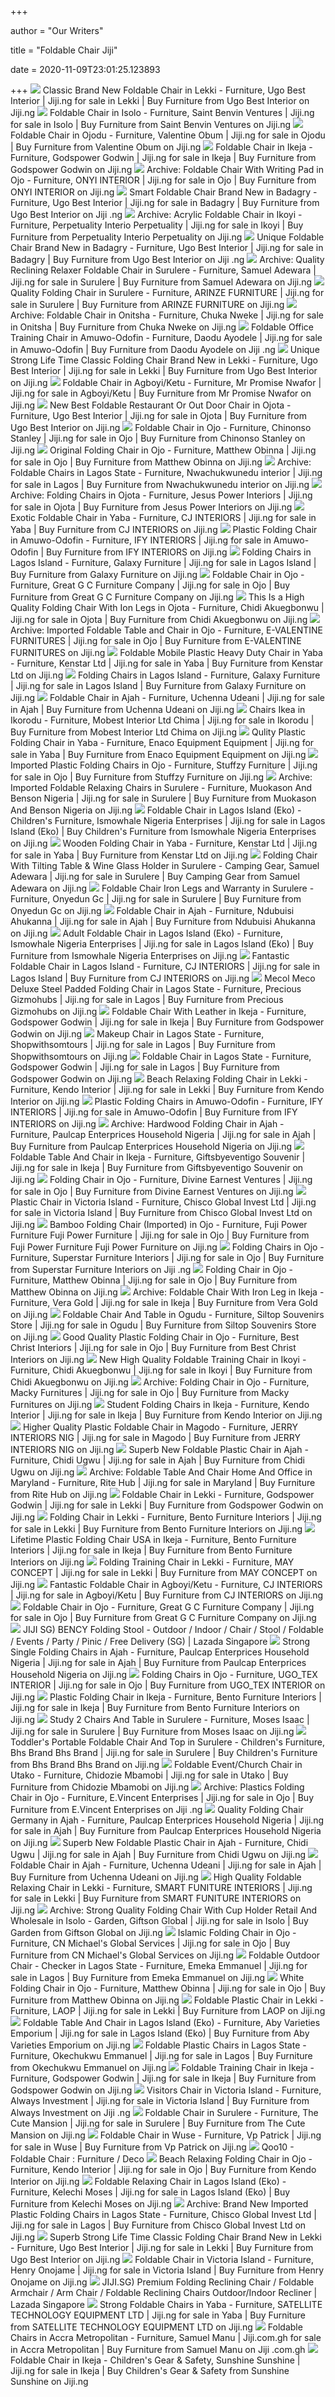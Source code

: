 +++
        
author = "Our Writers"
        
title = "Foldable Chair Jiji"
        
date = 2020-11-09T23:01:25.123893
        
+++
[ ![](https://d3re0f381bckq9.cloudfront.net/44854919_img-20200515-131053-3_843x1500.jpg)](https://d3re0f381bckq9.cloudfront.net/44854919_img-20200515-131053-3_843x1500.jpg) Classic Brand New Foldable Chair in Lekki - Furniture, Ugo Best Interior |  Jiji.ng for sale in Lekki | Buy Furniture from Ugo Best Interior on Jiji.ng
[ ![](https://d3re0f381bckq9.cloudfront.net/45712555_img-20200530-wa0023_1296x2304.jpg)](https://d3re0f381bckq9.cloudfront.net/45712555_img-20200530-wa0023_1296x2304.jpg) Foldable Chair in Isolo - Furniture, Saint Benvin Ventures | Jiji.ng for  sale in Isolo | Buy Furniture from Saint Benvin Ventures on Jiji.ng
[ ![](https://d3re0f381bckq9.cloudfront.net/49344981__1500x2000.jpg)](https://d3re0f381bckq9.cloudfront.net/49344981__1500x2000.jpg) Foldable Chair in Ojodu - Furniture, Valentine Obum | Jiji.ng for sale in  Ojodu | Buy Furniture from Valentine Obum on Jiji.ng
[ ![](https://d3re0f381bckq9.cloudfront.net/41116810__1500x2000.jpg)](https://d3re0f381bckq9.cloudfront.net/41116810__1500x2000.jpg) Foldable Chair in Ikeja - Furniture, Godspower Godwin | Jiji.ng for sale in  Ikeja | Buy Furniture from Godspower Godwin on Jiji.ng
[ ![](https://d3re0f381bckq9.cloudfront.net/45660737_screenshot-20200530-204050_720x1440.jpg)](https://d3re0f381bckq9.cloudfront.net/45660737_screenshot-20200530-204050_720x1440.jpg) Archive: Foldable Chair With Writing Pad in Ojo - Furniture, ONYI INTERIOR  | Jiji.ng for sale in Ojo | Buy Furniture from ONYI INTERIOR on Jiji.ng
[ ![](https://d3re0f381bckq9.cloudfront.net/44941572_img-20200515-131017-0_843x1500.jpg)](https://d3re0f381bckq9.cloudfront.net/44941572_img-20200515-131017-0_843x1500.jpg) Smart Foldable Chair Brand New in Badagry - Furniture, Ugo Best Interior |  Jiji.ng for sale in Badagry | Buy Furniture from Ugo Best Interior on Jiji .ng
[ ![](https://d3re0f381bckq9.cloudfront.net/22638597_img-20181030-172713_1560x2080.jpg)](https://d3re0f381bckq9.cloudfront.net/22638597_img-20181030-172713_1560x2080.jpg) Archive: Acrylic Foldable Chair in Ikoyi - Furniture, Perpetuality Interio  Perpetuality | Jiji.ng for sale in Ikoyi | Buy Furniture from Perpetuality  Interio Perpetuality on Jiji.ng
[ ![](https://d3re0f381bckq9.cloudfront.net/44941659_img-20200515-131110-1_843x1500.jpg)](https://d3re0f381bckq9.cloudfront.net/44941659_img-20200515-131110-1_843x1500.jpg) Unique Foldable Chair Brand New in Badagry - Furniture, Ugo Best Interior |  Jiji.ng for sale in Badagry | Buy Furniture from Ugo Best Interior on Jiji .ng
[ ![](https://d3re0f381bckq9.cloudfront.net/47228440_a7a3f042-131c-433e-bccd-ef4e9177d2b6_600x600.jpg)](https://d3re0f381bckq9.cloudfront.net/47228440_a7a3f042-131c-433e-bccd-ef4e9177d2b6_600x600.jpg) Archive: Quality Reclining Relaxer Foldable Chair in Surulere - Furniture,  Samuel Adewara | Jiji.ng for sale in Surulere | Buy Furniture from Samuel  Adewara on Jiji.ng
[ ![](https://d3re0f381bckq9.cloudfront.net/44128904_fb-img-1588194953814_720x720.jpg)](https://d3re0f381bckq9.cloudfront.net/44128904_fb-img-1588194953814_720x720.jpg) Quality Folding Chair in Surulere - Furniture, ARINZE FURNITURE | Jiji.ng  for sale in Surulere | Buy Furniture from ARINZE FURNITURE on Jiji.ng
[ ![](https://d3re0f381bckq9.cloudfront.net/53838823_img-20200910-095250-686_1125x1500.jpg)](https://d3re0f381bckq9.cloudfront.net/53838823_img-20200910-095250-686_1125x1500.jpg) Archive: Foldable Chair in Onitsha - Furniture, Chuka Nweke | Jiji.ng for  sale in Onitsha | Buy Furniture from Chuka Nweke on Jiji.ng
[ ![](https://d3re0f381bckq9.cloudfront.net/43486792_collagemaker-20200405-171606077_720x720.jpg)](https://d3re0f381bckq9.cloudfront.net/43486792_collagemaker-20200405-171606077_720x720.jpg) Foldable Office Training Chair in Amuwo-Odofin - Furniture, Daodu Ayodele |  Jiji.ng for sale in Amuwo-Odofin | Buy Furniture from Daodu Ayodele on Jiji .ng
[ ![](https://d3re0f381bckq9.cloudfront.net/19603433_1532639526508_245x358.jpg)](https://d3re0f381bckq9.cloudfront.net/19603433_1532639526508_245x358.jpg) Unique Strong Life Time Classic Folding Chair Brand New in Lekki -  Furniture, Ugo Best Interior | Jiji.ng for sale in Lekki | Buy Furniture  from Ugo Best Interior on Jiji.ng
[ ![](https://d3re0f381bckq9.cloudfront.net/46988420_img-20200621-094145_750x1243.jpg)](https://d3re0f381bckq9.cloudfront.net/46988420_img-20200621-094145_750x1243.jpg) Foldable Chair in Agboyi/Ketu - Furniture, Mr Promise Nwafor | Jiji.ng for  sale in Agboyi/Ketu | Buy Furniture from Mr Promise Nwafor on Jiji.ng
[ ![](https://d3re0f381bckq9.cloudfront.net/29731760_img-20190524-101034-0-2_1600x2737.jpg)](https://d3re0f381bckq9.cloudfront.net/29731760_img-20190524-101034-0-2_1600x2737.jpg) New Best Foldable Restaurant Or Out Door Chair in Ojota - Furniture, Ugo  Best Interior | Jiji.ng for sale in Ojota | Buy Furniture from Ugo Best  Interior on Jiji.ng
[ ![](https://d3re0f381bckq9.cloudfront.net/54532939_img-20201014-121222_1124x1500.jpg)](https://d3re0f381bckq9.cloudfront.net/54532939_img-20201014-121222_1124x1500.jpg) Foldable Chair in Ojo - Furniture, Chinonso Stanley | Jiji.ng for sale in  Ojo | Buy Furniture from Chinonso Stanley on Jiji.ng
[ ![](https://d3re0f381bckq9.cloudfront.net/51832073_img-20200901-wa0034_1080x810.jpg)](https://d3re0f381bckq9.cloudfront.net/51832073_img-20200901-wa0034_1080x810.jpg) Original Folding Chair in Ojo - Furniture, Matthew Obinna | Jiji.ng for  sale in Ojo | Buy Furniture from Matthew Obinna on Jiji.ng
[ ![](https://d3re0f381bckq9.cloudfront.net/41347780_photostudio-1581766728436_706x1134.jpg)](https://d3re0f381bckq9.cloudfront.net/41347780_photostudio-1581766728436_706x1134.jpg) Archive: Foldable Chairs in Lagos State - Furniture, Nwachukwunedu interior  | Jiji.ng for sale in Lagos | Buy Furniture from Nwachukwunedu interior on  Jiji.ng
[ ![](https://d3re0f381bckq9.cloudfront.net/31930121_89750ab278bb4216a45fb05f22bf2aad_992x744.jpg)](https://d3re0f381bckq9.cloudfront.net/31930121_89750ab278bb4216a45fb05f22bf2aad_992x744.jpg) Archive: Folding Chairs in Ojota - Furniture, Jesus Power Interiors | Jiji.ng  for sale in Ojota | Buy Furniture from Jesus Power Interiors on Jiji.ng
[ ![](https://d3re0f381bckq9.cloudfront.net/49314877_img-20200722-102517-8_1280x2560.jpg)](https://d3re0f381bckq9.cloudfront.net/49314877_img-20200722-102517-8_1280x2560.jpg) Exotic Foldable Chair in Yaba - Furniture, CJ INTERIORS | Jiji.ng for sale  in Yaba | Buy Furniture from CJ INTERIORS on Jiji.ng
[ ![](https://d3re0f381bckq9.cloudfront.net/50921977_img-20200819-091848-5-2_942x1500.jpg)](https://d3re0f381bckq9.cloudfront.net/50921977_img-20200819-091848-5-2_942x1500.jpg) Plastic Folding Chair in Amuwo-Odofin - Furniture, IFY INTERIORS | Jiji.ng  for sale in Amuwo-Odofin | Buy Furniture from IFY INTERIORS on Jiji.ng
[ ![](https://d3re0f381bckq9.cloudfront.net/42231026_fb-img-1583256911087_720x1080.jpg)](https://d3re0f381bckq9.cloudfront.net/42231026_fb-img-1583256911087_720x1080.jpg) Folding Chairs in Lagos Island - Furniture, Galaxy Furniture | Jiji.ng for  sale in Lagos Island | Buy Furniture from Galaxy Furniture on Jiji.ng
[ ![](https://d3re0f381bckq9.cloudfront.net/51484324_img-20200827-wa0031_607x1080.jpg)](https://d3re0f381bckq9.cloudfront.net/51484324_img-20200827-wa0031_607x1080.jpg) Foldable Chair in Ojo - Furniture, Great G C Furniture Company | Jiji.ng  for sale in Ojo | Buy Furniture from Great G C Furniture Company on Jiji.ng
[ ![](https://d3re0f381bckq9.cloudfront.net/18047578_1528315828159_1280x960.jpg)](https://d3re0f381bckq9.cloudfront.net/18047578_1528315828159_1280x960.jpg) This Is a High Quality Folding Chair With Ion Legs in Ojota - Furniture,  Chidi Akuegbonwu | Jiji.ng for sale in Ojota | Buy Furniture from Chidi  Akuegbonwu on Jiji.ng
[ ![](https://d3re0f381bckq9.cloudfront.net/40714727_img-20200202-wa0051_650x744.jpg)](https://d3re0f381bckq9.cloudfront.net/40714727_img-20200202-wa0051_650x744.jpg) Archive: Imported Foldable Table and Chair in Ojo - Furniture, E-VALENTINE  FURNITURES | Jiji.ng for sale in Ojo | Buy Furniture from E-VALENTINE  FURNITURES on Jiji.ng
[ ![](https://d3re0f381bckq9.cloudfront.net/15572722_1520410624479_500x500.jpg)](https://d3re0f381bckq9.cloudfront.net/15572722_1520410624479_500x500.jpg) Foldable Mobile Plastic Heavy Duty Chair in Yaba - Furniture, Kenstar Ltd |  Jiji.ng for sale in Yaba | Buy Furniture from Kenstar Ltd on Jiji.ng
[ ![](https://d3re0f381bckq9.cloudfront.net/42231062_fb-img-1583256951525_720x1080.jpg)](https://d3re0f381bckq9.cloudfront.net/42231062_fb-img-1583256951525_720x1080.jpg) Folding Chairs in Lagos Island - Furniture, Galaxy Furniture | Jiji.ng for  sale in Lagos Island | Buy Furniture from Galaxy Furniture on Jiji.ng
[ ![](https://d3re0f381bckq9.cloudfront.net/54165194_img-20201008-174931-419_1080x1080.jpg)](https://d3re0f381bckq9.cloudfront.net/54165194_img-20201008-174931-419_1080x1080.jpg) Foldable Chair in Ajah - Furniture, Uchenna Udeani | Jiji.ng for sale in  Ajah | Buy Furniture from Uchenna Udeani on Jiji.ng
[ ![](https://d3re0f381bckq9.cloudfront.net/17918896_1527948800352_697x548.jpg)](https://d3re0f381bckq9.cloudfront.net/17918896_1527948800352_697x548.jpg) Chairs Ikea in Ikorodu - Furniture, Mobest Interior Ltd Chima | Jiji.ng for  sale in Ikorodu | Buy Furniture from Mobest Interior Ltd Chima on Jiji.ng
[ ![](https://d3re0f381bckq9.cloudfront.net/33263072_234-808-135-5357-20180803-213415_606x607.jpg)](https://d3re0f381bckq9.cloudfront.net/33263072_234-808-135-5357-20180803-213415_606x607.jpg) Qulity Plastic Folding Chair in Yaba - Furniture, Enaco Equipment Equipment  | Jiji.ng for sale in Yaba | Buy Furniture from Enaco Equipment Equipment  on Jiji.ng
[ ![](https://d3re0f381bckq9.cloudfront.net/14450084_1516477819064_640x640.jpg)](https://d3re0f381bckq9.cloudfront.net/14450084_1516477819064_640x640.jpg) Imported Plastic Folding Chairs in Ojo - Furniture, Stuffzy Furniture | Jiji.ng  for sale in Ojo | Buy Furniture from Stuffzy Furniture on Jiji.ng
[ ![](https://d3re0f381bckq9.cloudfront.net/47124493_img-20180710-wa0007_768x1024.jpg)](https://d3re0f381bckq9.cloudfront.net/47124493_img-20180710-wa0007_768x1024.jpg) Archive: Imported Foldable Relaxing Chairs in Surulere - Furniture,  Muokason And Benson Nigeria | Jiji.ng for sale in Surulere | Buy Furniture  from Muokason And Benson Nigeria on Jiji.ng
[ ![](https://d3re0f381bckq9.cloudfront.net/48597898__1500x2000.jpg)](https://d3re0f381bckq9.cloudfront.net/48597898__1500x2000.jpg) Foldable Chair in Lagos Island (Eko) - Children's Furniture, Ismowhale  Nigeria Enterprises | Jiji.ng for sale in Lagos Island (Eko) | Buy  Children's Furniture from Ismowhale Nigeria Enterprises on Jiji.ng
[ ![](https://d3re0f381bckq9.cloudfront.net/2850440_1460523792755_400x266.jpg)](https://d3re0f381bckq9.cloudfront.net/2850440_1460523792755_400x266.jpg) Wooden Folding Chair in Yaba - Furniture, Kenstar Ltd | Jiji.ng for sale in  Yaba | Buy Furniture from Kenstar Ltd on Jiji.ng
[ ![](https://d3re0f381bckq9.cloudfront.net/47228894_b5e42924-7de4-4725-85b2-c541b537c2bd_600x600.jpg)](https://d3re0f381bckq9.cloudfront.net/47228894_b5e42924-7de4-4725-85b2-c541b537c2bd_600x600.jpg) Folding Chair With Tilting Table & Wine Glass Holder in Surulere - Camping  Gear, Samuel Adewara | Jiji.ng for sale in Surulere | Buy Camping Gear from  Samuel Adewara on Jiji.ng
[ ![](https://d3re0f381bckq9.cloudfront.net/49560756_img-20200730-123131-010_1125x1500.jpg)](https://d3re0f381bckq9.cloudfront.net/49560756_img-20200730-123131-010_1125x1500.jpg) Foldable Chair Iron Legs and Warranty in Surulere - Furniture, Onyedun Gc |  Jiji.ng for sale in Surulere | Buy Furniture from Onyedun Gc on Jiji.ng
[ ![](https://d3re0f381bckq9.cloudfront.net/25490451_chair-bed-foldable-folding-covers-bath-and-beyond-bedroom-lounge-outdoor_850x850.jpg)](https://d3re0f381bckq9.cloudfront.net/25490451_chair-bed-foldable-folding-covers-bath-and-beyond-bedroom-lounge-outdoor_850x850.jpg) Foldable Chair in Ajah - Furniture, Ndubuisi Ahukanna | Jiji.ng for sale in  Ajah | Buy Furniture from Ndubuisi Ahukanna on Jiji.ng
[ ![](https://d3re0f381bckq9.cloudfront.net/47569007_444cea63-f3b1-46cf-a4ca-99fdf9e98316_800x800.jpg)](https://d3re0f381bckq9.cloudfront.net/47569007_444cea63-f3b1-46cf-a4ca-99fdf9e98316_800x800.jpg) Adult Foldable Chair in Lagos Island (Eko) - Furniture, Ismowhale Nigeria  Enterprises | Jiji.ng for sale in Lagos Island (Eko) | Buy Furniture from  Ismowhale Nigeria Enterprises on Jiji.ng
[ ![](https://d3re0f381bckq9.cloudfront.net/49315283_img-20200722-102442-3_1280x2560.jpg)](https://d3re0f381bckq9.cloudfront.net/49315283_img-20200722-102442-3_1280x2560.jpg) Fantastic Foldable Chair in Lagos Island - Furniture, CJ INTERIORS | Jiji.ng  for sale in Lagos Island | Buy Furniture from CJ INTERIORS on Jiji.ng
[ ![](https://d3re0f381bckq9.cloudfront.net/29462743_3516-1556882753_600x600.jpg)](https://d3re0f381bckq9.cloudfront.net/29462743_3516-1556882753_600x600.jpg) Mecol Meco Deluxe Steel Padded Folding Chair in Lagos State - Furniture,  Precious Gizmohubs | Jiji.ng for sale in Lagos | Buy Furniture from  Precious Gizmohubs on Jiji.ng
[ ![](https://d3re0f381bckq9.cloudfront.net/54278256_5a8e7c17-633c-4221-a898-0883247cba8a_640x640.jpg)](https://d3re0f381bckq9.cloudfront.net/54278256_5a8e7c17-633c-4221-a898-0883247cba8a_640x640.jpg) Foldable Chair With Leather in Ikeja - Furniture, Godspower Godwin | Jiji.ng  for sale in Ikeja | Buy Furniture from Godspower Godwin on Jiji.ng
[ ![](https://d3re0f381bckq9.cloudfront.net/31267302_img-0565-1_540x594.jpg)](https://d3re0f381bckq9.cloudfront.net/31267302_img-0565-1_540x594.jpg) Makeup Chair in Lagos State - Furniture, Shopwithsomtours | Jiji.ng for  sale in Lagos | Buy Furniture from Shopwithsomtours on Jiji.ng
[ ![](https://ng2.jijistatic.com/40698217_fa2b4b6f-1d7e-49ca-bc1b-1b7273960cd6_1125x2436.jpg)](https://ng2.jijistatic.com/40698217_fa2b4b6f-1d7e-49ca-bc1b-1b7273960cd6_1125x2436.jpg) Foldable Chair in Lagos State - Furniture, Godspower Godwin | Jiji.ng for  sale in Lagos | Buy Furniture from Godspower Godwin on Jiji.ng
[ ![](https://d3re0f381bckq9.cloudfront.net/47426064_img-20190314-143305-2_750x1500.jpg)](https://d3re0f381bckq9.cloudfront.net/47426064_img-20190314-143305-2_750x1500.jpg) Beach Relaxing Folding Chair in Lekki - Furniture, Kendo Interior | Jiji.ng  for sale in Lekki | Buy Furniture from Kendo Interior on Jiji.ng
[ ![](https://d3re0f381bckq9.cloudfront.net/52491698_img-20200911-090843-0-2_1401x1500.jpg)](https://d3re0f381bckq9.cloudfront.net/52491698_img-20200911-090843-0-2_1401x1500.jpg) Plastic Folding Chairs in Amuwo-Odofin - Furniture, IFY INTERIORS | Jiji.ng  for sale in Amuwo-Odofin | Buy Furniture from IFY INTERIORS on Jiji.ng
[ ![](https://d3re0f381bckq9.cloudfront.net/44442434__1500x2000.jpg)](https://d3re0f381bckq9.cloudfront.net/44442434__1500x2000.jpg) Archive: Hardwood Folding Chair in Ajah - Furniture, Paulcap Enterprices  Household Nigeria | Jiji.ng for sale in Ajah | Buy Furniture from Paulcap  Enterprices Household Nigeria on Jiji.ng
[ ![](https://d3re0f381bckq9.cloudfront.net/48999716_chair-1595414037629_720x714.jpg)](https://d3re0f381bckq9.cloudfront.net/48999716_chair-1595414037629_720x714.jpg) Foldable Table And Chair in Ikeja - Furniture, Giftsbyeventigo Souvenir |  Jiji.ng for sale in Ikeja | Buy Furniture from Giftsbyeventigo Souvenir on  Jiji.ng
[ ![](https://d3re0f381bckq9.cloudfront.net/50256690_bc9245b4-58e5-40a9-a1f3-93754e28774c_809x1080.jpg)](https://d3re0f381bckq9.cloudfront.net/50256690_bc9245b4-58e5-40a9-a1f3-93754e28774c_809x1080.jpg) Folding Chair in Ojo - Furniture, Divine Earnest Ventures | Jiji.ng for  sale in Ojo | Buy Furniture from Divine Earnest Ventures on Jiji.ng
[ ![](https://d3re0f381bckq9.cloudfront.net/47215854_img-20200624-210805_672x693.jpg)](https://d3re0f381bckq9.cloudfront.net/47215854_img-20200624-210805_672x693.jpg) Plastic Chair in Victoria Island - Furniture, Chisco Global Invest Ltd |  Jiji.ng for sale in Victoria Island | Buy Furniture from Chisco Global  Invest Ltd on Jiji.ng
[ ![](https://d3re0f381bckq9.cloudfront.net/54081267_img-20200810-wa0018_1080x1080.jpg)](https://d3re0f381bckq9.cloudfront.net/54081267_img-20200810-wa0018_1080x1080.jpg) Bamboo Folding Chair (Imported) in Ojo - Furniture, Fuji Power Furniture  Fuji Power Furniture | Jiji.ng for sale in Ojo | Buy Furniture from Fuji  Power Furniture Fuji Power Furniture on Jiji.ng
[ ![](https://d3re0f381bckq9.cloudfront.net/19507815_1532428957277_720x1440.jpg)](https://d3re0f381bckq9.cloudfront.net/19507815_1532428957277_720x1440.jpg) Folding Chairs in Ojo - Furniture, Superstar Furniture Interiors | Jiji.ng  for sale in Ojo | Buy Furniture from Superstar Furniture Interiors on Jiji .ng
[ ![](https://d3re0f381bckq9.cloudfront.net/50922818_img-20200818-wa0023_756x1008.jpg)](https://d3re0f381bckq9.cloudfront.net/50922818_img-20200818-wa0023_756x1008.jpg) Folding Chair in Ojo - Furniture, Matthew Obinna | Jiji.ng for sale in Ojo  | Buy Furniture from Matthew Obinna on Jiji.ng
[ ![](https://d3re0f381bckq9.cloudfront.net/50385775_screenshot-20200811-104854-whatsappbusiness_692x1500.jpg)](https://d3re0f381bckq9.cloudfront.net/50385775_screenshot-20200811-104854-whatsappbusiness_692x1500.jpg) Archive: Foldable Chair With Iron Leg in Ikeja - Furniture, Vera Gold | Jiji.ng  for sale in Ikeja | Buy Furniture from Vera Gold on Jiji.ng
[ ![](https://d3re0f381bckq9.cloudfront.net/54987071_screenshot-20201023-070726-1_705x648.jpg)](https://d3re0f381bckq9.cloudfront.net/54987071_screenshot-20201023-070726-1_705x648.jpg) Foldable Chair And Table in Ogudu - Furniture, Siltop Souvenirs Store | Jiji.ng  for sale in Ogudu | Buy Furniture from Siltop Souvenirs Store on Jiji.ng
[ ![](https://d3re0f381bckq9.cloudfront.net/44857675_img-20190710-wa0001_640x640.jpg)](https://d3re0f381bckq9.cloudfront.net/44857675_img-20190710-wa0001_640x640.jpg) Good Quality Plastic Folding Chair in Ojo - Furniture, Best Christ  Interiors | Jiji.ng for sale in Ojo | Buy Furniture from Best Christ  Interiors on Jiji.ng
[ ![](https://d3re0f381bckq9.cloudfront.net/47800702__1494x1992.jpg)](https://d3re0f381bckq9.cloudfront.net/47800702__1494x1992.jpg) New High Quality Foldable Training Chair in Ikoyi - Furniture, Chidi  Akuegbonwu | Jiji.ng for sale in Ikoyi | Buy Furniture from Chidi  Akuegbonwu on Jiji.ng
[ ![](https://d3re0f381bckq9.cloudfront.net/46184008_a08c85a098a045b88b919ec817462422_700x700.jpg)](https://d3re0f381bckq9.cloudfront.net/46184008_a08c85a098a045b88b919ec817462422_700x700.jpg) Archive: Folding Chair in Ojo - Furniture, Macky Furnitures | Jiji.ng for  sale in Ojo | Buy Furniture from Macky Furnitures on Jiji.ng
[ ![](https://d3re0f381bckq9.cloudfront.net/49062057_img-20200720-152405-479_1125x1500.jpg)](https://d3re0f381bckq9.cloudfront.net/49062057_img-20200720-152405-479_1125x1500.jpg) Student Folding Chairs in Ikeja - Furniture, Kendo Interior | Jiji.ng for  sale in Ikeja | Buy Furniture from Kendo Interior on Jiji.ng
[ ![](https://d3re0f381bckq9.cloudfront.net/46922715_img-20200619-wa0100_810x1080.jpg)](https://d3re0f381bckq9.cloudfront.net/46922715_img-20200619-wa0100_810x1080.jpg) Higher Quality Plastic Foldable Chair in Magodo - Furniture, JERRY  INTERIORS NIG | Jiji.ng for sale in Magodo | Buy Furniture from JERRY  INTERIORS NIG on Jiji.ng
[ ![](https://ng2.jijistatic.com/23303093_1542616367101_928x1008.jpg)](https://ng2.jijistatic.com/23303093_1542616367101_928x1008.jpg) Superb New Foldable Plastic Chair in Ajah - Furniture, Chidi Ugwu | Jiji.ng  for sale in Ajah | Buy Furniture from Chidi Ugwu on Jiji.ng
[ ![](https://d3re0f381bckq9.cloudfront.net/48529476_1-51-resize-96_600x600.jpg)](https://d3re0f381bckq9.cloudfront.net/48529476_1-51-resize-96_600x600.jpg) Archive: Foldable Table And Chair Home And Office in Maryland - Furniture,  Rite Hub | Jiji.ng for sale in Maryland | Buy Furniture from Rite Hub on  Jiji.ng
[ ![](https://d3re0f381bckq9.cloudfront.net/41115386_b399f655-f30a-4675-b65b-d09b503a2aa4_608x1080.jpg)](https://d3re0f381bckq9.cloudfront.net/41115386_b399f655-f30a-4675-b65b-d09b503a2aa4_608x1080.jpg) Foldable Chair in Lekki - Furniture, Godspower Godwin | Jiji.ng for sale in  Lekki | Buy Furniture from Godspower Godwin on Jiji.ng
[ ![](https://d3re0f381bckq9.cloudfront.net/26994840_img-20160730-wa0003_684x1216.jpg)](https://d3re0f381bckq9.cloudfront.net/26994840_img-20160730-wa0003_684x1216.jpg) Folding Chair in Lekki - Furniture, Bento Furniture Interiors | Jiji.ng for  sale in Lekki | Buy Furniture from Bento Furniture Interiors on Jiji.ng
[ ![](https://d3re0f381bckq9.cloudfront.net/27680929_img-20190330-wa0000_720x691.jpg)](https://d3re0f381bckq9.cloudfront.net/27680929_img-20190330-wa0000_720x691.jpg) Lifetime Plastic Folding Chair USA in Ikeja - Furniture, Bento Furniture  Interiors | Jiji.ng for sale in Ikeja | Buy Furniture from Bento Furniture  Interiors on Jiji.ng
[ ![](https://d3re0f381bckq9.cloudfront.net/52859906_screenshot-20200917-180033_1080x1470.jpg)](https://d3re0f381bckq9.cloudfront.net/52859906_screenshot-20200917-180033_1080x1470.jpg) Folding Training Chair in Lekki - Furniture, MAY CONCEPT | Jiji.ng for sale  in Lekki | Buy Furniture from MAY CONCEPT on Jiji.ng
[ ![](https://d3re0f381bckq9.cloudfront.net/49230097_img-20200724-121655-6_1280x2560.jpg)](https://d3re0f381bckq9.cloudfront.net/49230097_img-20200724-121655-6_1280x2560.jpg) Fantastic Foldable Chair in Agboyi/Ketu - Furniture, CJ INTERIORS | Jiji.ng  for sale in Agboyi/Ketu | Buy Furniture from CJ INTERIORS on Jiji.ng
[ ![](https://d3re0f381bckq9.cloudfront.net/52076747__1125x1500.jpg)](https://d3re0f381bckq9.cloudfront.net/52076747__1125x1500.jpg) Foldable Chair in Ojo - Furniture, Great G C Furniture Company | Jiji.ng  for sale in Ojo | Buy Furniture from Great G C Furniture Company on Jiji.ng
[ ![](https://sg-live-01.slatic.net/p/a056bcc7b2e66a02a9956f8fa94f7b55.jpg)](https://sg-live-01.slatic.net/p/a056bcc7b2e66a02a9956f8fa94f7b55.jpg) JIJI SG) BENCY Folding Stool - Outdoor / Indoor / Chair / Stool / Foldable  / Events / Party / Pinic / Free Delivery (SG) | Lazada Singapore
[ ![](https://d3re0f381bckq9.cloudfront.net/50341575__1500x2000.jpg)](https://d3re0f381bckq9.cloudfront.net/50341575__1500x2000.jpg) Strong Single Folding Chairs in Ajah - Furniture, Paulcap Enterprices  Household Nigeria | Jiji.ng for sale in Ajah | Buy Furniture from Paulcap  Enterprices Household Nigeria on Jiji.ng
[ ![](https://d3re0f381bckq9.cloudfront.net/53321026_2348067094384-status-cfb2782d6eb14cc2826284b39cb94505_1080x810.jpg)](https://d3re0f381bckq9.cloudfront.net/53321026_2348067094384-status-cfb2782d6eb14cc2826284b39cb94505_1080x810.jpg) Folding Chairs in Ojo - Furniture, UGO_TEX INTERIOR | Jiji.ng for sale in  Ojo | Buy Furniture from UGO_TEX INTERIOR on Jiji.ng
[ ![](https://d3re0f381bckq9.cloudfront.net/16254568_img-20170722-153101_720x722.jpg)](https://d3re0f381bckq9.cloudfront.net/16254568_img-20170722-153101_720x722.jpg) Plastic Folding Chair in Ikeja - Furniture, Bento Furniture Interiors | Jiji.ng  for sale in Ikeja | Buy Furniture from Bento Furniture Interiors on Jiji.ng
[ ![](https://d3re0f381bckq9.cloudfront.net/42386290_screenshot-20200308-034932_720x838.jpg)](https://d3re0f381bckq9.cloudfront.net/42386290_screenshot-20200308-034932_720x838.jpg) Study 2 Chairs And Table in Surulere - Furniture, Moses Isaac | Jiji.ng for  sale in Surulere | Buy Furniture from Moses Isaac on Jiji.ng
[ ![](https://d3re0f381bckq9.cloudfront.net/54803010_img-20201020-075410_633x738.jpg)](https://d3re0f381bckq9.cloudfront.net/54803010_img-20201020-075410_633x738.jpg) Toddler's Portable Foldable Chair And Top in Surulere - Children's  Furniture, Bhs Brand Bhs Brand | Jiji.ng for sale in Surulere | Buy  Children's Furniture from Bhs Brand Bhs Brand on Jiji.ng
[ ![](https://d3re0f381bckq9.cloudfront.net/31890611_img-20190716-170023-2_1560x2080.jpg)](https://d3re0f381bckq9.cloudfront.net/31890611_img-20190716-170023-2_1560x2080.jpg) Foldable Event/Church Chair in Utako - Furniture, Chidozie Mbamobi | Jiji.ng  for sale in Utako | Buy Furniture from Chidozie Mbamobi on Jiji.ng
[ ![](https://d3re0f381bckq9.cloudfront.net/40206878_img-20200123-124251_1086x1500.jpg)](https://d3re0f381bckq9.cloudfront.net/40206878_img-20200123-124251_1086x1500.jpg) Archive: Plastics Folding Chair in Ojo - Furniture, E.Vincent Enterprises |  Jiji.ng for sale in Ojo | Buy Furniture from E.Vincent Enterprises on Jiji .ng
[ ![](https://d3re0f381bckq9.cloudfront.net/53007771__1125x1500.jpg)](https://d3re0f381bckq9.cloudfront.net/53007771__1125x1500.jpg) Quality Folding Chair Germany in Ajah - Furniture, Paulcap Enterprices  Household Nigeria | Jiji.ng for sale in Ajah | Buy Furniture from Paulcap  Enterprices Household Nigeria on Jiji.ng
[ ![](https://d3re0f381bckq9.cloudfront.net/23412410_1542851060481_968x992.jpg)](https://d3re0f381bckq9.cloudfront.net/23412410_1542851060481_968x992.jpg) Superb New Foldable Plastic Chair in Ajah - Furniture, Chidi Ugwu | Jiji.ng  for sale in Ajah | Buy Furniture from Chidi Ugwu on Jiji.ng
[ ![](https://d3re0f381bckq9.cloudfront.net/51331918_img-20200825-141337-277_1080x1080.jpg)](https://d3re0f381bckq9.cloudfront.net/51331918_img-20200825-141337-277_1080x1080.jpg) Foldable Chair in Ajah - Furniture, Uchenna Udeani | Jiji.ng for sale in  Ajah | Buy Furniture from Uchenna Udeani on Jiji.ng
[ ![](https://d3re0f381bckq9.cloudfront.net/37361176_img-20191114-150557-9_1125x1500.jpg)](https://d3re0f381bckq9.cloudfront.net/37361176_img-20191114-150557-9_1125x1500.jpg) High Quality Foldable Relaxing Chair in Lekki - Furniture, SMART FUNITURE  INTERIORS | Jiji.ng for sale in Lekki | Buy Furniture from SMART FUNITURE  INTERIORS on Jiji.ng
[ ![](https://d3re0f381bckq9.cloudfront.net/45286048_chair_1600x1600.jpg)](https://d3re0f381bckq9.cloudfront.net/45286048_chair_1600x1600.jpg) Archive: Strong Quality Folding Chair With Cup Holder Retail And Wholesale  in Isolo - Garden, Giftson Global | Jiji.ng for sale in Isolo | Buy Garden  from Giftson Global on Jiji.ng
[ ![](https://d3re0f381bckq9.cloudfront.net/29923031_1559203874373_473x840.jpg)](https://d3re0f381bckq9.cloudfront.net/29923031_1559203874373_473x840.jpg) Islamic Folding Chair in Ojo - Furniture, CN Michael&#39;s Global Services  | Jiji.ng for sale in Ojo | Buy Furniture from CN Michael&#39;s Global  Services on Jiji.ng
[ ![](https://d3re0f381bckq9.cloudfront.net/37983269_screenshot-20191201-075532_1080x1124.jpg)](https://d3re0f381bckq9.cloudfront.net/37983269_screenshot-20191201-075532_1080x1124.jpg) Foldable Outdoor Chair - Checker in Lagos State - Furniture, Emeka Emmanuel  | Jiji.ng for sale in Lagos | Buy Furniture from Emeka Emmanuel on Jiji.ng
[ ![](https://d3re0f381bckq9.cloudfront.net/53700925_img-20200926-wa0018_810x1080.jpg)](https://d3re0f381bckq9.cloudfront.net/53700925_img-20200926-wa0018_810x1080.jpg) White Folding Chair in Ojo - Furniture, Matthew Obinna | Jiji.ng for sale  in Ojo | Buy Furniture from Matthew Obinna on Jiji.ng
[ ![](https://d3re0f381bckq9.cloudfront.net/27003428_20190312-114922_1600x960.jpg)](https://d3re0f381bckq9.cloudfront.net/27003428_20190312-114922_1600x960.jpg) Foldable Plastic Chair in Lekki - Furniture, LAOP | Jiji.ng for sale in  Lekki | Buy Furniture from LAOP on Jiji.ng
[ ![](https://d3re0f381bckq9.cloudfront.net/39982129_screenshot-2020-01-19-02-42-34_800x1280.jpg)](https://d3re0f381bckq9.cloudfront.net/39982129_screenshot-2020-01-19-02-42-34_800x1280.jpg) Foldable Table And Chair in Lagos Island (Eko) - Furniture, Aby Varieties  Emporium | Jiji.ng for sale in Lagos Island (Eko) | Buy Furniture from Aby  Varieties Emporium on Jiji.ng
[ ![](https://d3re0f381bckq9.cloudfront.net/4353356_img-20160919-133709_1000x1000.jpg)](https://d3re0f381bckq9.cloudfront.net/4353356_img-20160919-133709_1000x1000.jpg) Foldable Plastic Chairs in Lagos State - Furniture, Okechukwu Emmanuel |  Jiji.ng for sale in Lagos | Buy Furniture from Okechukwu Emmanuel on Jiji.ng
[ ![](https://d3re0f381bckq9.cloudfront.net/47580043_0afe57a8-aa6e-43bb-a567-591f4b800adb_694x647.jpg)](https://d3re0f381bckq9.cloudfront.net/47580043_0afe57a8-aa6e-43bb-a567-591f4b800adb_694x647.jpg) Foldable Training Chair in Ikeja - Furniture, Godspower Godwin | Jiji.ng  for sale in Ikeja | Buy Furniture from Godspower Godwin on Jiji.ng
[ ![](https://images1.jiji.ng/34241780_1567956396797_487x701.jpg)](https://images1.jiji.ng/34241780_1567956396797_487x701.jpg) Visitors Chair in Victoria Island - Furniture, Always Investment | Jiji.ng  for sale in Victoria Island | Buy Furniture from Always Investment on Jiji .ng
[ ![](https://d3re0f381bckq9.cloudfront.net/53172211_photo-1600163984957_664x639.jpg)](https://d3re0f381bckq9.cloudfront.net/53172211_photo-1600163984957_664x639.jpg) Foldable Chair in Surulere - Furniture, The Cute Mansion | Jiji.ng for sale  in Surulere | Buy Furniture from The Cute Mansion on Jiji.ng
[ ![](https://d3re0f381bckq9.cloudfront.net/34944892_img-20190923-082421_1125x1500.jpg)](https://d3re0f381bckq9.cloudfront.net/34944892_img-20190923-082421_1125x1500.jpg) Foldable Chair in Wuse - Furniture, Vp Patrick | Jiji.ng for sale in Wuse |  Buy Furniture from Vp Patrick on Jiji.ng
[ ![](https://gd.image-gmkt.com/li/617/309/1523309617.g_0-w_g.jpg)](https://gd.image-gmkt.com/li/617/309/1523309617.g_0-w_g.jpg) Qoo10 - Foldable Chair : Furniture / Deco
[ ![](https://d3re0f381bckq9.cloudfront.net/47425290_img-20190314-142434-2_750x1500.jpg)](https://d3re0f381bckq9.cloudfront.net/47425290_img-20190314-142434-2_750x1500.jpg) Beach Relaxing Folding Chair in Ojo - Furniture, Kendo Interior | Jiji.ng  for sale in Ojo | Buy Furniture from Kendo Interior on Jiji.ng
[ ![](https://d3re0f381bckq9.cloudfront.net/54328551_img-20201011-175955-986_720x862.jpg)](https://d3re0f381bckq9.cloudfront.net/54328551_img-20201011-175955-986_720x862.jpg) Foldable Relaxing Chair in Lagos Island (Eko) - Furniture, Kelechi Moses |  Jiji.ng for sale in Lagos Island (Eko) | Buy Furniture from Kelechi Moses  on Jiji.ng
[ ![](https://d3re0f381bckq9.cloudfront.net/31888684_img-20190207-225036_672x747.jpg)](https://d3re0f381bckq9.cloudfront.net/31888684_img-20190207-225036_672x747.jpg) Archive: Brand New Imported Plastic Folding Chairs in Lagos State -  Furniture, Chisco Global Invest Ltd | Jiji.ng for sale in Lagos | Buy  Furniture from Chisco Global Invest Ltd on Jiji.ng
[ ![](https://d3re0f381bckq9.cloudfront.net/19608891_1532665156146_277x387.jpg)](https://d3re0f381bckq9.cloudfront.net/19608891_1532665156146_277x387.jpg) Superb Strong Life Time Classic Folding Chair Brand New in Lekki -  Furniture, Ugo Best Interior | Jiji.ng for sale in Lekki | Buy Furniture  from Ugo Best Interior on Jiji.ng
[ ![](https://d3re0f381bckq9.cloudfront.net/21181332_1536937049246_518x683.jpg)](https://d3re0f381bckq9.cloudfront.net/21181332_1536937049246_518x683.jpg) Foldable Chair in Victoria Island - Furniture, Henry Onojame | Jiji.ng for  sale in Victoria Island | Buy Furniture from Henry Onojame on Jiji.ng
[ ![](https://laz-img-sg.alicdn.com/p/b7a368303ea53a0823fd9c58bac7d804.jpg_340x340q80.jpg_.webp)](https://laz-img-sg.alicdn.com/p/b7a368303ea53a0823fd9c58bac7d804.jpg_340x340q80.jpg_.webp) JIJI.SG) Premium Folding Reclining Chair / Foldable Armchair / Arm Chair /  Foldable Reclining Chairs  Outdoor/Indoor  Recliner | Lazada Singapore
[ ![](https://d3re0f381bckq9.cloudfront.net/46168391_img-20200605-wa0018_1080x810.jpg)](https://d3re0f381bckq9.cloudfront.net/46168391_img-20200605-wa0018_1080x810.jpg) Strong Foldable Chairs in Yaba - Furniture, SATELLITE TECHNOLOGY EQUIPMENT  LTD | Jiji.ng for sale in Yaba | Buy Furniture from SATELLITE TECHNOLOGY  EQUIPMENT LTD on Jiji.ng
[ ![](https://d12uoqa0c8grue.cloudfront.net/3143894_img-20180407-201508-971_640x512.jpg)](https://d12uoqa0c8grue.cloudfront.net/3143894_img-20180407-201508-971_640x512.jpg) Foldable Chairs in Accra Metropolitan - Furniture, Samuel Manu | Jiji.com.gh  for sale in Accra Metropolitan | Buy Furniture from Samuel Manu on Jiji .com.gh
[ ![](https://d3re0f381bckq9.cloudfront.net/44286455_screenshot-20200422-121100-google_1079x864.jpg)](https://d3re0f381bckq9.cloudfront.net/44286455_screenshot-20200422-121100-google_1079x864.jpg) Foldable Chair in Ikeja - Children's Gear & Safety, Sunshine Sunshine | Jiji.ng  for sale in Ikeja | Buy Children's Gear & Safety from Sunshine Sunshine on  Jiji.ng
